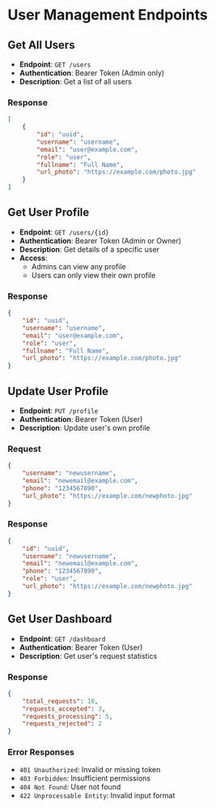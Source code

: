 # User Management Endpoints

## Get All Users
- **Endpoint**: `GET /users`
- **Authentication**: Bearer Token (Admin only)
- **Description**: Get a list of all users

### Response
```json
[
    {
        "id": "uuid",
        "username": "username",
        "email": "user@example.com",
        "role": "user",
        "fullname": "Full Name",
        "url_photo": "https://example.com/photo.jpg"
    }
]
```

## Get User Profile
- **Endpoint**: `GET /users/{id}`
- **Authentication**: Bearer Token (Admin or Owner)
- **Description**: Get details of a specific user
- **Access**: 
  - Admins can view any profile
  - Users can only view their own profile

### Response
```json
{
    "id": "uuid",
    "username": "username",
    "email": "user@example.com",
    "role": "user",
    "fullname": "Full Name",
    "url_photo": "https://example.com/photo.jpg"
}
```

## Update User Profile
- **Endpoint**: `PUT /profile`
- **Authentication**: Bearer Token (User)
- **Description**: Update user's own profile

### Request
```json
{
    "username": "newusername",
    "email": "newemail@example.com",
    "phone": "1234567890",
    "url_photo": "https://example.com/newphoto.jpg"
}
```

### Response
```json
{
    "id": "uuid",
    "username": "newusername",
    "email": "newemail@example.com",
    "phone": "1234567890",
    "role": "user",
    "url_photo": "https://example.com/newphoto.jpg"
}
```

## Get User Dashboard
- **Endpoint**: `GET /dashboard`
- **Authentication**: Bearer Token (User)
- **Description**: Get user's request statistics

### Response
```json
{
    "total_requests": 10,
    "requests_accepted": 3,
    "requests_processing": 5,
    "requests_rejected": 2
}
```

### Error Responses
- `401 Unauthorized`: Invalid or missing token
- `403 Forbidden`: Insufficient permissions
- `404 Not Found`: User not found
- `422 Unprocessable Entity`: Invalid input format
